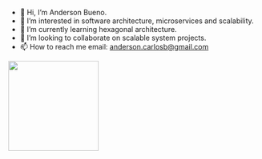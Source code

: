 - 👋 Hi, I’m Anderson Bueno.
- 👀 I’m interested in software architecture, microservices and scalability.
- 🌱 I’m currently learning hexagonal architecture.
- 💞️ I’m looking to collaborate on scalable system projects.
- 📫 How to reach me email: anderson.carlosb@gmail.com

<!---
acbueno/acbueno is a ✨ special ✨ repository because its `README.md` (this file) appears on your GitHub profile.
You can click the Preview link to take a look at your changes.
--->

<div>
<a href="https://github.com/seu-usuário-aqui">
<img loading="lazy" height="180em" src="https://github-readme-stats.vercel.app/api/top-langs/?username=acbueno&layout=compact&langs_count=7&theme=dracula"/>
</div>
